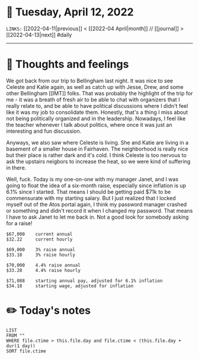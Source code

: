 # 📅 Tuesday, April 12, 2022
`LINKS:` [[2022-04-11|previous]] < [[2022-04 April|month]] // [[journal]] > [[2022-04-13|next]] 
#daily

---
# 💭 Thoughts and feelings
We got back from our trip to Bellingham last night. It was nice to see Celeste and Katie again, as well as catch up with Jesse, Drew, and some other Bellingham [[IMT]] folks. That was probably the highlight of the trip for me - it was a breath of fresh air to be able to chat with organizers that I really relate to, and be able to have political discussions where I didn't feel like it was my job to consolidate them. Honestly, that's a thing I miss about not being politically organized and in the leadership. Nowadays, I feel like the teacher whenever I talk about politics, where once it was just an interesting and fun discussion. 

Anyways, we also saw where Celeste is living. She and Katie are living in a basement of a smaller house in Fairhaven. The neighborhood is really nice but their place is rather dark and it's cold. I think Celeste is too nervous to ask the upstairs neigbors to increase the heat, so we were kind of suffering in there. 

Well, fuck. Today is my one-on-one with my manager Janet, and I was going to float the idea of a six-month raise, especially since inflation is up 6.1% since I started. That means I should be getting paid $71k to be commensurate with my starting salary. But I just realized that I locked myself out of the Atos portal again, I think my password manager crashed or something and didn't record it when I changed my password. That means I have to ask Janet to let me back in. Not a good look for somebody asking for a raise! 

```raise-math
$67,000    current annual
$32.22     current hourly

$69,000    3% raise annual
$33.18     3% raise hourly

$70,000    4.4% raise annual
$33.28     4.4% raise hourly

$71,088    starting annual pay, adjusted for 6.1% inflation
$34.18     starting wage, adjusted for inflation
```


# ✏️ Today's notes
```dataview
LIST 
FROM ""
WHERE file.ctime > this.file.day and file.ctime < (this.file.day + dur(1 day))
SORT file.ctime
```
